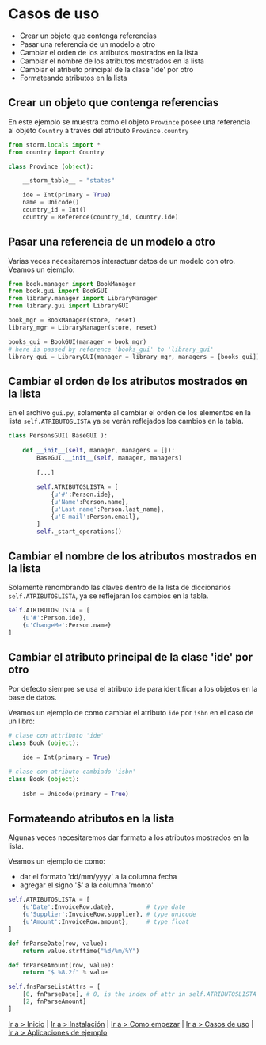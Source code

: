# Casos de uso

* Crear un objeto que contenga referencias
* Pasar una referencia de un modelo a otro
* Cambiar el orden de los atributos mostrados en la lista
* Cambiar el nombre de los atributos mostrados en la lista
* Cambiar el atributo principal de la clase 'ide' por otro 
* Formateando atributos en la lista

## Crear un objeto que contenga referencias

En este ejemplo se muestra como el objeto `Province` posee una referencia al objeto `Country` a través del atributo `Province.country`

```python
from storm.locals import *
from country import Country

class Province (object):

    __storm_table__ = "states"

    ide = Int(primary = True)
	name = Unicode()
	country_id = Int()
	country = Reference(country_id, Country.ide)

```

## Pasar una referencia de un modelo a otro

Varias veces necesitaremos interactuar datos de un modelo con otro. Veamos un ejemplo:

```python
from book.manager import BookManager
from book.gui import BookGUI
from library.manager import LibraryManager
from library.gui import LibraryGUI

book_mgr = BookManager(store, reset)
library_mgr = LibraryManager(store, reset)

books_gui = BookGUI(manager = book_mgr)
# here is passed by reference 'books_gui' to 'library_gui'
library_gui = LibraryGUI(manager = library_mgr, managers = [books_gui])

```

## Cambiar el orden de los atributos mostrados en la lista

En el archivo `gui.py`, solamente al cambiar el orden de los elementos en la lista `self.ATRIBUTOSLISTA` ya se verán reflejados los cambios en la tabla.

```python
class PersonsGUI( BaseGUI ):
    
    def __init__(self, manager, managers = []):
        BaseGUI.__init__(self, manager, managers)
        
        [...]
        
        self.ATRIBUTOSLISTA = [ 
	        {u'#':Person.ide},
	        {u'Name':Person.name},
	        {u'Last name':Person.last_name},
	        {u'E-mail':Person.email},
        ]
        self._start_operations()  
```

## Cambiar el nombre de los atributos mostrados en la lista

Solamente renombrando las claves dentro de la lista de diccionarios `self.ATRIBUTOSLISTA`, ya se reflejarán los cambios en la tabla.

```python
self.ATRIBUTOSLISTA = [ 
	{u'#':Person.ide},
    {u'ChangeMe':Person.name}
]
```

## Cambiar el atributo principal de la clase 'ide' por otro 

Por defecto siempre se usa el atributo `ide` para identificar a los objetos en la base de datos. 

Veamos un ejemplo de como cambiar el atributo `ide` por `isbn` en el caso de un libro:

```python
# clase con attributo 'ide'
class Book (object):
	
	ide = Int(primary = True)

# clase con atributo cambiado 'isbn'
class Book (object):
	
	isbn = Unicode(primary = True)
```

## Formateando atributos en la lista

Algunas veces necesitaremos dar formato a los atributos mostrados en la lista.

Veamos un ejemplo de como:
* dar el formato 'dd/mm/yyyy' a la columna fecha
* agregar el signo '$' a la columna 'monto'


```python
self.ATRIBUTOSLISTA = [ 
    {u'Date':InvoiceRow.date},         # type date
    {u'Supplier':InvoiceRow.supplier}, # type unicode
    {u'Amount':InvoiceRow.amount},     # type float
]

def fnParseDate(row, value):
	return value.strftime("%d/%m/%Y")

def fnParseAmount(row, value):
	return "$ %8.2f" % value

self.fnsParseListAttrs = [
	[0, fnParseDate], # 0, is the index of attr in self.ATRIBUTOSLISTA list
	[2, fnParseAmount]
]

```

[Ir a > Inicio](https://github.com/informaticameg/Plasta/blob/master/doc/es/index.md) | [Ir a > Instalación](https://github.com/informaticameg/Plasta/blob/master/doc/es/install.md) | [Ir a > Como empezar](https://github.com/informaticameg/Plasta/blob/master/doc/es/getting_started.md) | [Ir a > Casos de uso](https://github.com/informaticameg/plasta/blob/master/doc/es/uses_case.md) | [Ir a > Aplicaciones de ejemplo](https://github.com/informaticameg/plasta/blob/master/doc/es/example_apps.md)
